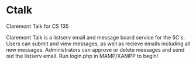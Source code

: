 # Ctalk
Claremont Talk for CS 135

Claremont Talk is a listserv email and message board service for the 5C's.  Users can submit and view messages, as well as recieve emails including all new messages.  Administrators can approve or delete messages and send out the listserv email.  Run login.php in MAMP/XAMPP to begin!
